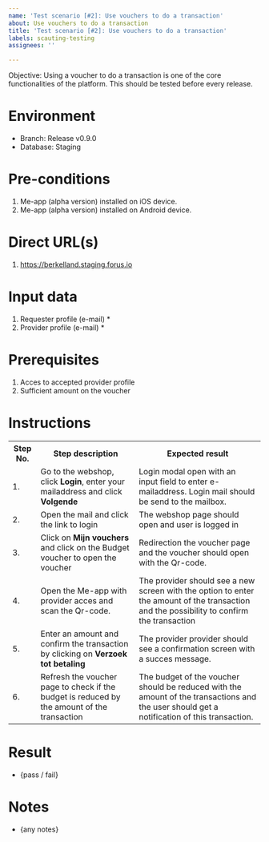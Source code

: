```yaml
---
name: 'Test scenario [#2]: Use vouchers to do a transaction'
about: Use vouchers to do a transaction
title: 'Test scenario [#2]: Use vouchers to do a transaction'
labels: scauting-testing
assignees: ''

---
```


Objective: Using a voucher to do a transaction is one of the core functionalities of the platform. This should be tested before every release.

# Environment

* Branch: Release v0.9.0
* Database: Staging

# Pre-conditions

1. Me-app (alpha version) installed on iOS device.
2. Me-app (alpha version) installed on Android device.

# Direct URL(s)

1. https://berkelland.staging.forus.io

# Input data

1. Requester profile (e-mail)
    *
2. Provider profile (e-mail)
    * 

# Prerequisites

1. Acces to accepted provider profile
2. Sufficient amount on the voucher

# Instructions

<table>
<tr><th>Step No.</th><th>Step description</th><th>Expected result</th></tr>
<tr><td>1.</td><td>Go to the webshop, click <b>Login</b>, enter your mailaddress and click <b>Volgende</b></td><td>Login modal open with an input field to enter e-mailaddress. Login mail should be send to the mailbox. </td></tr>
<tr><td>2.</td><td>Open the mail and click the link to login</td><td>The webshop page should open and user is logged in</td></tr>
<tr><td>3.</td><td>Click on <b>Mijn vouchers</b> and click on the Budget voucher to open the voucher</td><td>Redirection the voucher page and the voucher should open with the Qr-code.</td></tr>
<tr><td>4.</td><td>Open the Me-app with provider acces and scan the Qr-code.</td><td>The provider should see a new screen with the option to enter the amount of the transaction and the possibility to confirm the transaction</td></tr>
<tr><td>5.</td><td>Enter an amount and confirm the transaction by clicking on <b>Verzoek tot betaling</b></td><td>The provider provider should see a confirmation screen with a succes message.</td></tr>
<tr><td>6.</td><td>Refresh the voucher page to check if the budget is reduced by the amount of the transaction</b></td><td>The budget of the voucher should be reduced with the amount of the transactions and the user should get a notification of this transaction.</td></tr>
</table>

# Result

* {pass / fail}

# Notes

* {any notes}

